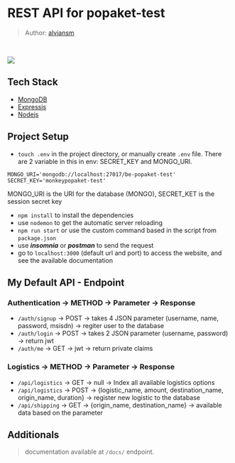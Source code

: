 # REST API for popaket-test

> Author: [alviansm](github.com/alviansm)
<br>

![](https://us-central1-progress-markdown.cloudfunctions.net/progress/80) 

## Tech Stack
- [MongoDB](https://www.mongodb.com/)
- [Expressjs](https://expressjs.com/)
- [Nodejs](https://nodejs.org/en/)

## Project Setup
- `touch .env` in the project directory, or manually create `.env` file. There are 2 variable in this in env: SECRET_KEY and MONGO_URI.
```
MONGO_URI='mongodb://localhost:27017/be-popaket-test'
SECRET_KEY='monkeypopaket-test'
```
MONGO_URI is the URI for the database (MONGO), SECRET_KET is the session secret key
- `npm install` to install the dependencies
- use `nodemon` to get the automatic server reloading
- `npm run start` or use the custom command based in the script from `package.json`
- use ***insomnia*** or ***postman*** to send the request
- go to `localhost:3000` (default url and port) to access the website, and see the available documentation

## My Default API - Endpoint
### Authentication -> METHOD -> Parameter -> Response
- `/auth/signup` -> POST -> takes 4 JSON parameter (username, name, password, msisdn) -> regiter user to the database
- `/auth/login` -> POST -> takes 2 JSON parameter (username, password) -> return jwt
- `/auth/me` -> GET -> jwt -> return private claims

### Logistics -> METHOD -> Parameter -> Response
- `/api/logistics` -> GET -> null -> Index all available logistics options
- `/api/logistics` -> POST -> {logistic_name, amount, destination_name, origin_name, duration} -> register new logistic to the database
- `/api/shipping` -> GET -> {origin_name, destination_name} -> available data based on the parameter

## Additionals
> documentation available at `/docs/` endpoint.